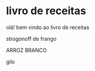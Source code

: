 # livro de receitas

olá! bem vindo ao livro de receitas

 strogonoff de frango

 ARROZ BRANCO

gilo
